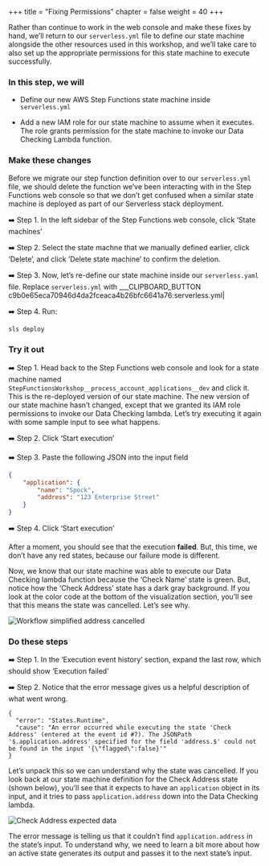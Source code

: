 +++
title = "Fixing Permissions"
chapter = false
weight = 40
+++

Rather than continue to work in the web console and make these fixes by hand, we’ll return to our `serverless.yml` file to define our state machine alongside the other resources used in this workshop, and we’ll take care to also set up the appropriate permissions for this state machine to execute successfully.

### In this step, we will

* Define our new AWS Step Functions state machine inside `serverless.yml`

* Add a new IAM role for our state machine to assume when it executes. The role grants permission for the state machine to invoke our Data Checking Lambda function.

### Make these changes

Before we migrate our step function definition over to our `serverless.yml` file, we should delete the function we’ve been interacting with in the Step Functions web console so that we don’t get confused when a similar state machine is deployed as part of our Serverless stack deployment.

➡️ Step 1. In the left sidebar of the Step Functions web console, click ‘State machines’

➡️ Step 2. Select the state machne that we manually defined earlier, click ‘Delete’, and click ‘Delete state machine’ to confirm the deletion.

➡️ Step 3. Now, let’s re-define our state machine inside our `serverless.yaml` file. Replace `serverless.yml` with ___CLIPBOARD_BUTTON c9b0e65eca70946d4da2fceaca4b26bfc6641a76:serverless.yml|

➡️ Step 4. Run:

```bash
sls deploy
```


### Try it out

➡️ Step 1. Head back to the Step Functions web console and look for a state machine named `StepFunctionsWorkshop__process_account_applications__dev` and click it. This is the re-deployed version of our state machine. The new version of our state machine hasn’t changed, except that we granted its IAM role permissions to invoke our Data Checking lambda. Let’s try executing it again with some sample input to see what happens.

➡️ Step 2. Click ‘Start execution’

➡️ Step 3. Paste the following JSON into the input field

```json
{
    "application": { 
        "name": "Spock", 
        "address": "123 Enterprise Street" 
    }
}
```

➡️ Step 4. Click ‘Start execution’


After a moment, you should see that the execution **failed**. But, this time, we don’t have any red states, because our failure mode is different. 

Now, we know that our state machine was able to execute our Data Checking lambda function because the ‘Check Name’ state is green. But, notice how the ‘Check Address’ state has a dark gray background. If you look at the color code at the bottom of the visualization section, you’ll see that this means the state was cancelled. Let’s see why.

![Workflow simplified address cancelled](images/simplified-workflow-vis-address-error.png)

### Do these steps

➡️ Step 1. In the ‘Execution event history’ section, expand the last row, which should show ‘Execution failed’

➡️ Step 2. Notice that the error message gives us a helpful description of what went wrong.

```
{
  "error": "States.Runtime",
  "cause": "An error occurred while executing the state 'Check Address' (entered at the event id #7). The JSONPath '$.application.address' specified for the field 'address.$' could not be found in the input '{\"flagged\":false}'"
}
```

Let’s unpack this so we can understand why the state was cancelled.  If you look back at our state machine definition for the Check Address state (shown below), you’ll see that it expects to have an `application` object in its input, and it tries to pass `application.address` down into the Data Checking lambda. 

![Check Address expected data](images/check_address_expectation.png)

The error message is telling us that it couldn’t find `application.address` in the state’s input. To understand why, we need to learn a bit more about how an active state generates its output and passes it to the next state’s input.